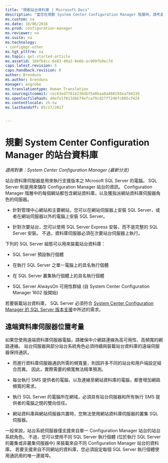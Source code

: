 ```yaml
---
title: "規劃站台資料庫 | Microsoft Docs"
description: "當您在規劃 System Center Configuration Manager 階層時，請考慮站台資料庫及站台資料庫伺服器角色。"
ms.custom: na
ms.date: 10/06/2016
ms.prod: configuration-manager
ms.reviewer: na
ms.suite: na
ms.technology:
- configmgr-other
ms.tgt_pltfrm: na
ms.topic: get-started-article
ms.assetid: 104fb4cc-6e83-40a3-8e6b-ac909fb9ec7d
caps.latest.revision: 5
caps.handback.revision: 0
author: Brenduns
ms.author: brenduns
manager: angrobe
ms.translationtype: Human Translation
ms.sourcegitcommit: cec63ed7781e236dbf5e8baa0a468193ea794339
ms.openlocfilehash: d4efe1f013dbb74efca79cd27f7248fc085c7424
ms.contentlocale: zh-tw
ms.lasthandoff: 05/17/2017


---
```

# <a name="plan-for-the-site-database-for-system-center-configuration-manager"></a>規劃 System Center Configuration Manager 的站台資料庫

*適用對象：System Center Configuration Manager (最新分支)*

站台資料庫伺服器是用來執行支援版本之 Mcrosoft SQL Server 的電腦。 SQL Server 則是用來儲存 Configuration Manager 站台的資訊。 Configuration Manager 階層中的每個網站都包含網站資料庫，以及獲指派網站資料庫伺服器角色的伺服器。  

-   針對管理中心網站和主要網站，您可以在網站伺服器上安裝 SQL Server，或者在網站伺服器以外的電腦上安裝 SQL Server。  

-   針對次要站台，您可以使用 SQL Server Express 安裝，而不是完整的 SQL Server 安裝。 不過，資料庫伺服器必須在次要站台伺服器上執行。  

下列的 SQL Server 組態可以用來裝載站台資料庫：  

-   SQL Server 預設執行個體  

-   在執行 SQL Server 之單一電腦上的具名執行個體  

-   在 SQL Server 叢集執行個體上的具名執行個體  

-   SQL Server AlwaysOn 可用性群組 (自 System Center Configuration Manager 1602 版開始)


若要裝載站台資料庫， SQL Server 必須符合 [System Center Configuration Manager 的 SQL Server 版本支援](../../../core/plan-design/configs/support-for-sql-server-versions.md)中所述的需求。  



## <a name="remote-database-server-location-considerations"></a>遠端資料庫伺服器位置考量  

如果您使用遠端資料庫伺服器電腦，請確保中介網路連線為高可用性、高頻寬的網路連線。 站台伺服器與部分站台系統角色必須持續與裝載站台資料庫的遠端伺服器保持通訊，

-   而進行資料庫伺服器通訊所需的頻寬量，則因許多不同的站台和用戶端設定組合而異。 因此，實際需要的頻寬無法精準預測。  

-   每台執行 SMS 提供者的電腦，以及連線至網站資料庫的電腦，都會增加網路頻寬的需求。  

-   執行 SQL Server 的電腦所在網域，必須具有站台伺服器和所有執行 SMS 提供者的電腦之間的雙向信任。  

-   網站資料庫與網站伺服器共置時，您無法使用網站資料庫伺服器的叢集 SQL 伺服器。  


一般來說，站台系統伺服器僅支援來自單一 Configuration Manager 站台的站台系統角色。 不過，您可以使用不同 SQL Server 執行個體 (位於執行 SQL Server 的叢集或非叢集伺服器中) 來裝載來自不同 Configuration Manager 站台的資料庫。 若要支援來自不同網站的資料庫，您必須設定每個 SQL Server 執行個體使用通訊用的唯一連接埠。  

